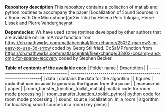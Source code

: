 __Repository description__
This repository contains a collection of matlab and python routines to accompany the paper
[Localization of Sound Sources in a Room with One Microphone](arXiv link:) 
by Helena Peic Tukujac, Herve Lissek and Pierre Vandergheynst

__Dependecies__: We have used some routines developed by other authors that are available online:
mArrow function from https://ch.mathworks.com/matlabcentral/fileexchange/25372-marrow3-m-easy-to-use-3d-arrow coded by Georg Stillfried.
CoSaMP function from https://ch.mathworks.com/matlabcentral/fileexchange/32402-cosamp-and-omp-for-sparse-recovery coded by Stephen Becker.

__Table of contents of the available code__
| Folder name                          | Description                                                    |
| ------------------------------------ | ---------------------------------------------------------------|
| data                                 | contains the data for the algorithm                            |
| figures                              | code that can be used to generate the figures from the paper   |
| manuscript                           | paper                                                          |
| room_transfer_function_toolkit_matlab| matlab code for room mode processing                           |
| room_transfer_function_toolkit_python| python code for room mode processing                           |
| sound_source_localization_in_a_room  | algorithm for localizing sound sources in a room (key piece)   |
